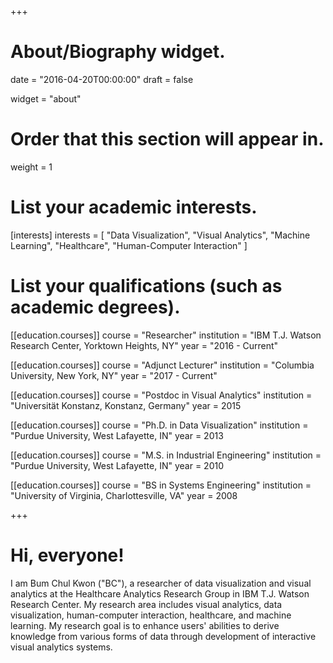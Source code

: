 +++
# About/Biography widget.

date = "2016-04-20T00:00:00"
draft = false

widget = "about"

# Order that this section will appear in.
weight = 1

# List your academic interests.
[interests]
  interests = [
    "Data Visualization",
    "Visual Analytics",
    "Machine Learning",
    "Healthcare",
    "Human-Computer Interaction"
  ]

# List your qualifications (such as academic degrees).
[[education.courses]]
  course = "Researcher"
  institution = "IBM T.J. Watson Research Center, Yorktown Heights, NY"
  year = "2016 - Current"

[[education.courses]]
  course = "Adjunct Lecturer"
  institution = "Columbia University, New York, NY"
  year = "2017 - Current"

[[education.courses]]
  course = "Postdoc in Visual Analytics"
  institution = "Universität Konstanz, Konstanz, Germany"
  year = 2015

[[education.courses]]
  course = "Ph.D. in Data Visualization"
  institution = "Purdue University, West Lafayette, IN"
  year = 2013

[[education.courses]]
  course = "M.S. in Industrial Engineering"
  institution = "Purdue University, West Lafayette, IN"
  year = 2010

[[education.courses]]
  course = "BS in Systems Engineering"
  institution = "University of Virginia, Charlottesville, VA"
  year = 2008
 
+++

# Hi, everyone!

I am Bum Chul Kwon ("BC"), a researcher of data visualization and visual analytics at the Healthcare Analytics Research Group in IBM T.J. Watson Research Center. My research area includes visual analytics, data visualization, human-computer interaction, healthcare, and machine learning. My research goal is to enhance users' abilities to derive knowledge from various forms of data through development of interactive visual analytics systems.
